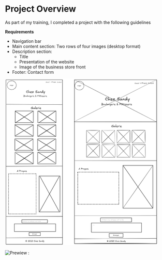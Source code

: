 # Project Overview
As part of my training, I completed a project with the following guidelines

**Requirements**
- Navigation bar
- Main content section: Two rows of four images (desktop format)
- Description section:
  -  Title
  -  Presentation of the website
  -  Image of the business store front
- Footer: Contact form
  


![Wireframe :](https://github.com/sadnxssdlm/Bakery-Site/blob/main/ChezSandyWF-FINAL.png)

![Prewiew :](https://i.imgur.com/euuuEFA.png)
